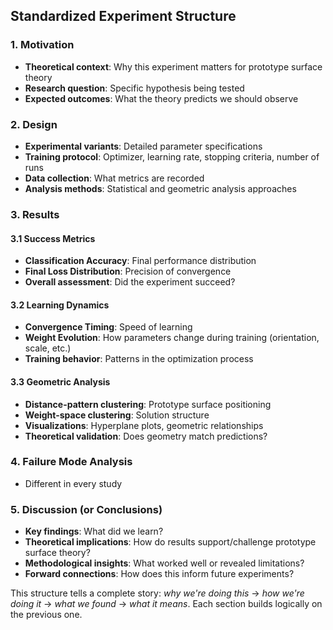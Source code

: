 ## Standardized Experiment Structure

### **1. Motivation**
- **Theoretical context**: Why this experiment matters for prototype surface theory
- **Research question**: Specific hypothesis being tested
- **Expected outcomes**: What the theory predicts we should observe

### **2. Design**
- **Experimental variants**: Detailed parameter specifications
- **Training protocol**: Optimizer, learning rate, stopping criteria, number of runs
- **Data collection**: What metrics are recorded
- **Analysis methods**: Statistical and geometric analysis approaches

### **3. Results**

#### **3.1 Success Metrics**
- **Classification Accuracy**: Final performance distribution
- **Final Loss Distribution**: Precision of convergence
- **Overall assessment**: Did the experiment succeed?

#### **3.2 Learning Dynamics** 
- **Convergence Timing**: Speed of learning
- **Weight Evolution**: How parameters change during training (orientation, scale, etc.)
- **Training behavior**: Patterns in the optimization process

#### **3.3 Geometric Analysis**
- **Distance-pattern clustering**: Prototype surface positioning
- **Weight-space clustering**: Solution structure
- **Visualizations**: Hyperplane plots, geometric relationships
- **Theoretical validation**: Does geometry match predictions?

### **4. Failure Mode Analysis**
- Different in every study

### **5. Discussion** (or **Conclusions**)
- **Key findings**: What did we learn?
- **Theoretical implications**: How do results support/challenge prototype surface theory?
- **Methodological insights**: What worked well or revealed limitations?
- **Forward connections**: How does this inform future experiments?

This structure tells a complete story: *why we're doing this* → *how we're doing it* → *what we found* → *what it means*. Each section builds logically on the previous one.

